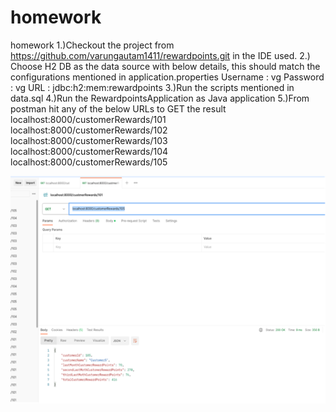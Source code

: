# homework

homework
1.)Checkout the project from https://github.com/varungautam1411/rewardpoints.git in the IDE used.
2.) Choose H2 DB as the data source with below details, this should match the configurations mentioned in
application.properties
Username : vg
Password : vg
URL : jdbc:h2:mem:rewardpoints
3.)Run the scripts mentioned in data.sql
4.)Run the RewardpointsApplication as Java application
5.)From postman hit any of the below URLs to GET the result
localhost:8000/customerRewards/101
localhost:8000/customerRewards/102
localhost:8000/customerRewards/103
localhost:8000/customerRewards/104
localhost:8000/customerRewards/105

![img.png](img.png)
